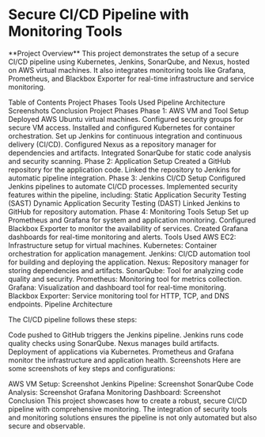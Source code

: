 <h1><strong>Secure CI/CD Pipeline with Monitoring Tools</strong></h1>
**Project Overview**
This project demonstrates the setup of a secure CI/CD pipeline using Kubernetes, Jenkins, SonarQube, and Nexus, hosted on AWS virtual machines. It also integrates monitoring tools like Grafana, Prometheus, and Blackbox Exporter for real-time infrastructure and service monitoring.

Table of Contents
Project Phases
Tools Used
Pipeline Architecture
Screenshots
Conclusion
Project Phases
Phase 1: AWS VM and Tool Setup
Deployed AWS Ubuntu virtual machines.
Configured security groups for secure VM access.
Installed and configured Kubernetes for container orchestration.
Set up Jenkins for continuous integration and continuous delivery (CI/CD).
Configured Nexus as a repository manager for dependencies and artifacts.
Integrated SonarQube for static code analysis and security scanning.
Phase 2: Application Setup
Created a GitHub repository for the application code.
Linked the repository to Jenkins for automatic pipeline integration.
Phase 3: Jenkins CI/CD Setup
Configured Jenkins pipelines to automate CI/CD processes.
Implemented security features within the pipeline, including:
Static Application Security Testing (SAST)
Dynamic Application Security Testing (DAST)
Linked Jenkins to GitHub for repository automation.
Phase 4: Monitoring Tools Setup
Set up Prometheus and Grafana for system and application monitoring.
Configured Blackbox Exporter to monitor the availability of services.
Created Grafana dashboards for real-time monitoring and alerts.
Tools Used
AWS EC2: Infrastructure setup for virtual machines.
Kubernetes: Container orchestration for application management.
Jenkins: CI/CD automation tool for building and deploying the application.
Nexus: Repository manager for storing dependencies and artifacts.
SonarQube: Tool for analyzing code quality and security.
Prometheus: Monitoring tool for metrics collection.
Grafana: Visualization and dashboard tool for real-time monitoring.
Blackbox Exporter: Service monitoring tool for HTTP, TCP, and DNS endpoints.
Pipeline Architecture

The CI/CD pipeline follows these steps:

Code pushed to GitHub triggers the Jenkins pipeline.
Jenkins runs code quality checks using SonarQube.
Nexus manages build artifacts.
Deployment of applications via Kubernetes.
Prometheus and Grafana monitor the infrastructure and application health.
Screenshots
Here are some screenshots of key steps and configurations:

AWS VM Setup: Screenshot
Jenkins Pipeline: Screenshot
SonarQube Code Analysis: Screenshot
Grafana Monitoring Dashboard: Screenshot
Conclusion
This project showcases how to create a robust, secure CI/CD pipeline with comprehensive monitoring. The integration of security tools and monitoring solutions ensures the pipeline is not only automated but also secure and observable.
